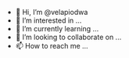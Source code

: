 - 👋 Hi, I’m @velapiodwa
- 👀 I’m interested in ...
- 🌱 I’m currently learning ...
- 💞️ I’m looking to collaborate on ...
- 📫 How to reach me ...

<!---
velapiodwa/velapiodwa is a ✨ special ✨ repository because its `README.md` (this file) appears on your GitHub profile.
You can click the Preview link to take a look at your changes.
--->
